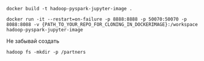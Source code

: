 ```
docker build -t hadoop-pyspark-jupyter-image .
```

```
docker run -it --restart=on-failure -p 8888:8888 -p 50070:50070 -p 8088:8088 -v {PATH_TO_YOUR_REPO_FOR_CLONING_IN_DOCKERIMAGE}:/workspace hadoop-pyspark-jupyter-image
```
Не забывай создать 
```
hadoop fs -mkdir -p /partners
```

